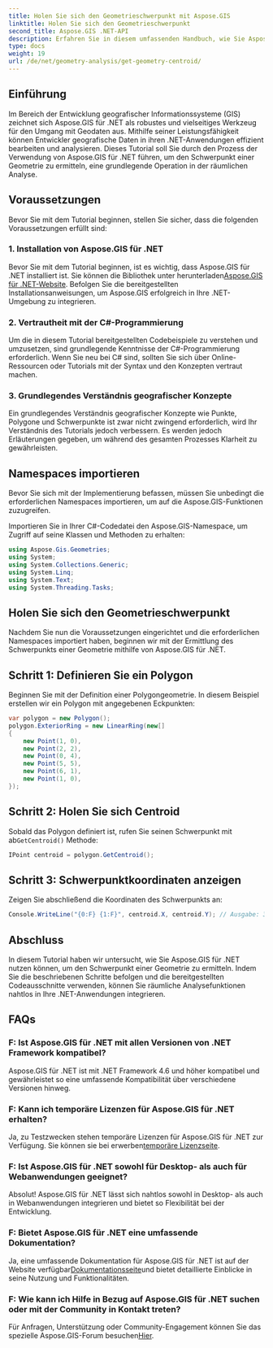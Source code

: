 ```yaml
---
title: Holen Sie sich den Geometrieschwerpunkt mit Aspose.GIS
linktitle: Holen Sie sich den Geometrieschwerpunkt
second_title: Aspose.GIS .NET-API
description: Erfahren Sie in diesem umfassenden Handbuch, wie Sie Aspose.GIS für .NET zur Geometriezentrierung nutzen können. Integrieren Sie räumliche Analysen nahtlos in Ihre .NET-Anwendungen.
type: docs
weight: 19
url: /de/net/geometry-analysis/get-geometry-centroid/
---
```

## Einführung
Im Bereich der Entwicklung geografischer Informationssysteme (GIS) zeichnet sich Aspose.GIS für .NET als robustes und vielseitiges Werkzeug für den Umgang mit Geodaten aus. Mithilfe seiner Leistungsfähigkeit können Entwickler geografische Daten in ihren .NET-Anwendungen effizient bearbeiten und analysieren. Dieses Tutorial soll Sie durch den Prozess der Verwendung von Aspose.GIS für .NET führen, um den Schwerpunkt einer Geometrie zu ermitteln, eine grundlegende Operation in der räumlichen Analyse.
## Voraussetzungen
Bevor Sie mit dem Tutorial beginnen, stellen Sie sicher, dass die folgenden Voraussetzungen erfüllt sind:
### 1. Installation von Aspose.GIS für .NET
 Bevor Sie mit dem Tutorial beginnen, ist es wichtig, dass Aspose.GIS für .NET installiert ist. Sie können die Bibliothek unter herunterladen[Aspose.GIS für .NET-Website](https://releases.aspose.com/gis/net/). Befolgen Sie die bereitgestellten Installationsanweisungen, um Aspose.GIS erfolgreich in Ihre .NET-Umgebung zu integrieren.
### 2. Vertrautheit mit der C#-Programmierung
Um die in diesem Tutorial bereitgestellten Codebeispiele zu verstehen und umzusetzen, sind grundlegende Kenntnisse der C#-Programmierung erforderlich. Wenn Sie neu bei C# sind, sollten Sie sich über Online-Ressourcen oder Tutorials mit der Syntax und den Konzepten vertraut machen.
### 3. Grundlegendes Verständnis geografischer Konzepte
Ein grundlegendes Verständnis geografischer Konzepte wie Punkte, Polygone und Schwerpunkte ist zwar nicht zwingend erforderlich, wird Ihr Verständnis des Tutorials jedoch verbessern. Es werden jedoch Erläuterungen gegeben, um während des gesamten Prozesses Klarheit zu gewährleisten.

## Namespaces importieren
Bevor Sie sich mit der Implementierung befassen, müssen Sie unbedingt die erforderlichen Namespaces importieren, um auf die Aspose.GIS-Funktionen zuzugreifen.

Importieren Sie in Ihrer C#-Codedatei den Aspose.GIS-Namespace, um Zugriff auf seine Klassen und Methoden zu erhalten:
```csharp
using Aspose.Gis.Geometries;
using System;
using System.Collections.Generic;
using System.Linq;
using System.Text;
using System.Threading.Tasks;
```
## Holen Sie sich den Geometrieschwerpunkt
Nachdem Sie nun die Voraussetzungen eingerichtet und die erforderlichen Namespaces importiert haben, beginnen wir mit der Ermittlung des Schwerpunkts einer Geometrie mithilfe von Aspose.GIS für .NET.
## Schritt 1: Definieren Sie ein Polygon
Beginnen Sie mit der Definition einer Polygongeometrie. In diesem Beispiel erstellen wir ein Polygon mit angegebenen Eckpunkten:
```csharp
var polygon = new Polygon();
polygon.ExteriorRing = new LinearRing(new[]
{
    new Point(1, 0),
    new Point(2, 2),
    new Point(0, 4),
    new Point(5, 5),
    new Point(6, 1),
    new Point(1, 0),
});
```
## Schritt 2: Holen Sie sich Centroid
 Sobald das Polygon definiert ist, rufen Sie seinen Schwerpunkt mit ab`GetCentroid()` Methode:
```csharp
IPoint centroid = polygon.GetCentroid();
```
## Schritt 3: Schwerpunktkoordinaten anzeigen
Zeigen Sie abschließend die Koordinaten des Schwerpunkts an:
```csharp
Console.WriteLine("{0:F} {1:F}", centroid.X, centroid.Y); // Ausgabe: 3,33 2,58
```

## Abschluss
In diesem Tutorial haben wir untersucht, wie Sie Aspose.GIS für .NET nutzen können, um den Schwerpunkt einer Geometrie zu ermitteln. Indem Sie die beschriebenen Schritte befolgen und die bereitgestellten Codeausschnitte verwenden, können Sie räumliche Analysefunktionen nahtlos in Ihre .NET-Anwendungen integrieren.
## FAQs
### F: Ist Aspose.GIS für .NET mit allen Versionen von .NET Framework kompatibel?
Aspose.GIS für .NET ist mit .NET Framework 4.6 und höher kompatibel und gewährleistet so eine umfassende Kompatibilität über verschiedene Versionen hinweg.
### F: Kann ich temporäre Lizenzen für Aspose.GIS für .NET erhalten?
 Ja, zu Testzwecken stehen temporäre Lizenzen für Aspose.GIS für .NET zur Verfügung. Sie können sie bei erwerben[temporäre Lizenzseite](https://purchase.aspose.com/temporary-license/).
### F: Ist Aspose.GIS für .NET sowohl für Desktop- als auch für Webanwendungen geeignet?
Absolut! Aspose.GIS für .NET lässt sich nahtlos sowohl in Desktop- als auch in Webanwendungen integrieren und bietet so Flexibilität bei der Entwicklung.
### F: Bietet Aspose.GIS für .NET eine umfassende Dokumentation?
 Ja, eine umfassende Dokumentation für Aspose.GIS für .NET ist auf der Website verfügbar[Dokumentationsseite](https://reference.aspose.com/gis/net/)und bietet detaillierte Einblicke in seine Nutzung und Funktionalitäten.
### F: Wie kann ich Hilfe in Bezug auf Aspose.GIS für .NET suchen oder mit der Community in Kontakt treten?
 Für Anfragen, Unterstützung oder Community-Engagement können Sie das spezielle Aspose.GIS-Forum besuchen[Hier](https://forum.aspose.com/c/gis/33).
